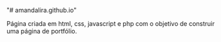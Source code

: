 "# amandalira.github.io"

Página criada em html, css, javascript e php com o objetivo de construir uma página de portfólio.
